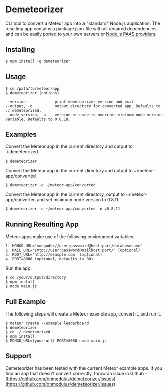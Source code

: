 Demeteorizer
=================

CLI tool to convert a Meteor app into a "standard" Node.js application. The resulting app contains
a package.json file with all required dependencies and can be easily ported to your own servers or
[Node.js PAAS providers](https://github.com/joyent/node/wiki/Node-Hosting).

## Installing
    $ npm install -g demeteorizer

## Usage
    $ cd /path/to/meteor/app
    $ demeteorizer [options]

    --version             print demeteorizer version and exit
    --output, -o          output directory for converted app. Defaults to ./.demeteorized.
    --node_version, -n    version of node to override minimum node version variable. Defaults to 0.8.18.

## Examples
Convert the Meteor app in the current directory and output to ./.demeteorized

    $ demeteorizer

Convert the Meteor app in the current directory and output to ~/meteor-app/converted

    $ demeteorizer -o ~/meteor-app/converted

Convert the Meteor app in the current directory, output to ~/meteor-app/converter, and set minimum
node version to 0.8.11.

    $ demeteorizer -o ~/meteor-app/converted -n v0.8.11

## Running Resulting App
Meteor apps make use of the following environment variables:

    1. MONGO_URL='mongodb://user:password@host:port/databasename'
    2. MAIL_URL='smtp://user:password@mailhost:port/' (optional)
    3. ROOT_URL='http://example.com' (optional)
    4. PORT=8080 (optional, defaults to 80)

Run the app:

    $ cd /your/output/directory
    $ npm install
    $ node main.js

## Full Example
The following steps will create a Meteor example app, convert it, and run it.

    $ meteor create --example leaderboard
    $ demeteorizer
    $ cd ./.demeteorized
    $ npm install
    $ MONGO_URL=[your-url] PORT=8080 node main.js

## Support
Demeteorizer has been tested with the current Meteor example apps. If you find an app that doesn't
convert correctly, throw an issue in Github -
[https://github.com/onmodulus/demeteorizer/issues](https://github.com/onmodulus/demeteorizer/issues)

